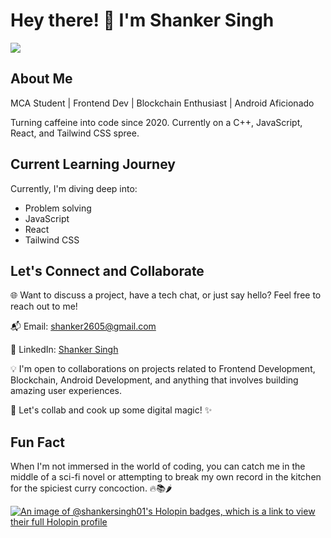 # Hey there! 👋 I'm Shanker Singh

![](https://leetcard.jacoblin.cool/shanker26?ext=heatmap)

## About Me
MCA Student | Frontend Dev | Blockchain Enthusiast | Android Aficionado

Turning caffeine into code since 2020. Currently on a C++, JavaScript, React, and Tailwind CSS spree.



## Current Learning Journey
 Currently, I'm diving deep into:
- Problem solving
- JavaScript
- React
- Tailwind CSS

## Let's Connect and Collaborate
🌐 Want to discuss a project, have a tech chat, or just say hello? Feel free to reach out to me!

📬 Email: shanker2605@gmail.com

🔗 LinkedIn: [Shanker Singh](https://www.linkedin.com/in/shankersingh01/)

💡 I'm open to collaborations on projects related to Frontend Development, Blockchain, Android Development, and anything that involves building amazing user experiences.

🚀 Let's collab and cook up some digital magic! ✨


## Fun Fact
When I'm not immersed in the world of coding, you can catch me in the middle of a sci-fi novel or attempting to break my own record in the kitchen for the spiciest curry concoction. 🔥📚🌶️

[![An image of @shankersingh01's Holopin badges, which is a link to view their full Holopin profile](https://holopin.me/shankersingh01)](https://holopin.io/@shankersingh01)

<!---
shankersingh01/shankersingh01 is a ✨ special ✨ repository because its `README.md` (this file) appears on your GitHub profile.
You can click the Preview link to take a look at your changes.
--->
